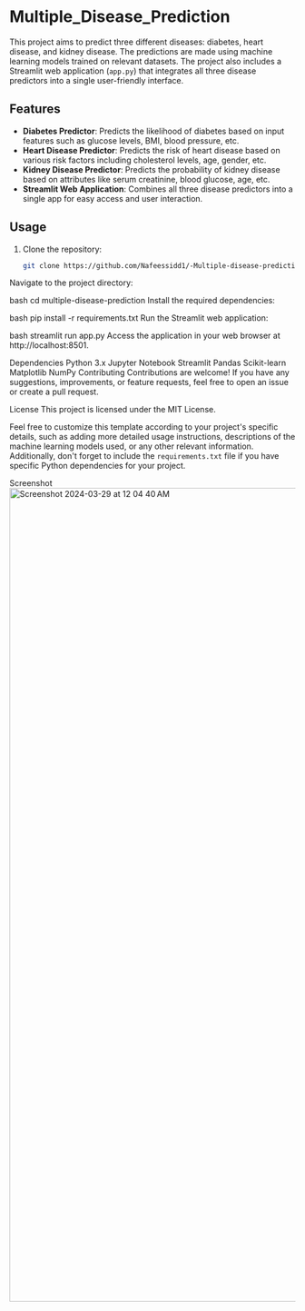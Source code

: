 # Multiple_Disease_Prediction
This project aims to predict three different diseases: diabetes, heart disease, and kidney disease. The predictions are made using machine learning models trained on relevant datasets. The project also includes a Streamlit web application (`app.py`) that integrates all three disease predictors into a single user-friendly interface.

## Features

- **Diabetes Predictor**: Predicts the likelihood of diabetes based on input features such as glucose levels, BMI, blood pressure, etc.
- **Heart Disease Predictor**: Predicts the risk of heart disease based on various risk factors including cholesterol levels, age, gender, etc.
- **Kidney Disease Predictor**: Predicts the probability of kidney disease based on attributes like serum creatinine, blood glucose, age, etc.
- **Streamlit Web Application**: Combines all three disease predictors into a single app for easy access and user interaction.

## Usage

1. Clone the repository:

   ```bash
   git clone https://github.com/Nafeessidd1/-Multiple-disease-prediction.git
Navigate to the project directory:

bash
cd multiple-disease-prediction
Install the required dependencies:

bash
pip install -r requirements.txt
Run the Streamlit web application:

bash
streamlit run app.py
Access the application in your web browser at http://localhost:8501.

Dependencies
Python 3.x
Jupyter Notebook
Streamlit
Pandas
Scikit-learn
Matplotlib
NumPy
Contributing
Contributions are welcome! If you have any suggestions, improvements, or feature requests, feel free to open an issue or create a pull request.

License
This project is licensed under the MIT License.


Feel free to customize this template according to your project's specific details, such as adding more detailed usage instructions, descriptions of the machine learning models used, or any other relevant information. Additionally, don't forget to include the `requirements.txt` file if you have specific Python dependencies for your project.

Screenshot
<img width="1433" alt="Screenshot 2024-03-29 at 12 04 40 AM" src="https://github.com/Nafeessidd1/-Multiple-disease-prediction/assets/106441992/ffc2d321-d442-49fb-8a2f-d67286cef0e4">
